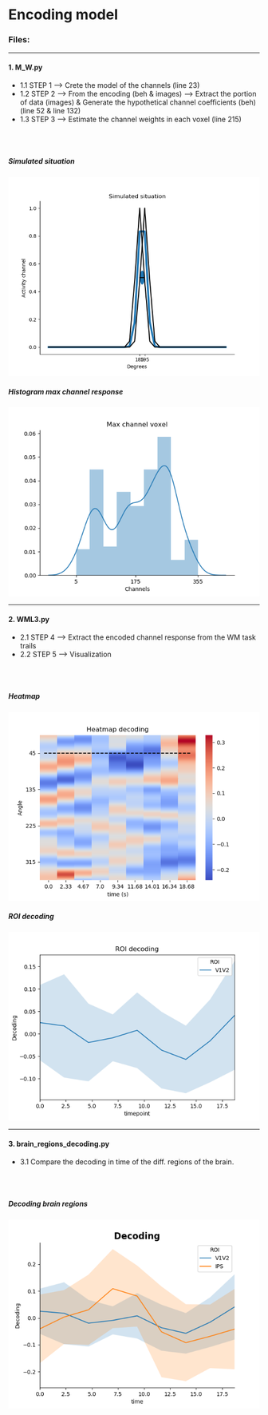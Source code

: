 # Encoding model

### Files:

----

#### 1. M_W.py
+ 1.1 STEP 1 --> Crete the model of the channels (line 23)
+ 1.2 STEP 2 --> From the encoding (beh & images) --> Extract the portion of data (images) & Generate the hypothetical channel coefficients (beh)  (line 52 & line 132)
+ 1.3 STEP 3 --> Estimate the channel weights in each voxel (line 215)

<br/>
<br/>

##### Simulated situation
![](https://github.com/davidbestue/encoding/blob/master/imgs/simulated_situation.png)

##### Histogram max channel response
![](https://github.com/davidbestue/encoding/blob/master/imgs/mx_ch_vx.png)

----

#### 2. WML3.py
+ 2.1 STEP 4 --> Extract the encoded channel response from the WM task trails
+ 2.2 STEP 5 --> Visualization

<br/>
<br/>

##### Heatmap
![](https://github.com/davidbestue/encoding/blob/master/imgs/heatmap.png)

##### ROI decoding
![](https://github.com/davidbestue/encoding/blob/master/imgs/roi_dec.png)


----

#### 3. brain_regions_decoding.py
+  3.1 Compare the decoding in time of the diff. regions of the brain.

<br/>
<br/>

##### Decoding brain regions
![](https://github.com/davidbestue/encoding/blob/master/imgs/dec_br_rg.png)




